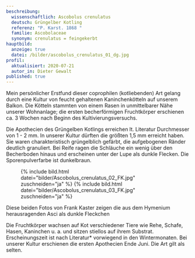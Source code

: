```yaml
---
beschreibung:
  wissenschaftlich: Ascobolus crenulatus
  deutsch: Grüngelber Kotling
  referenz: "P. Karst. 1868 "
  familie: Ascobolaceae
  synonym: crenulatus = feingekerbt
hauptbild:
  anzeige: true
  datei: /bilder/ascobolus_crenulatus_01_dg.jpg
profil:
  aktualisiert: 2020-07-21
  autor_in: Dieter Gewalt
published: true
---
```

Mein persönlicher Erstfund dieser coprophilen (kotliebenden) Art gelang durch eine Kultur von feucht gehaltenen Kaninchenkötteln auf unserem Balkon. Die Kötteln stammten von einem Rasen in unmittelbarer Nähe unserer Wohnanlage; die ersten becherförmigen Fruchtkörper erschienen ca. 3 Wochen nach Beginn des Kultivierungsversuchs.

Die Apothecien des Grüngelben Kotlings erreichen lt. Literatur Durchmesser von 1 - 2 mm. In unserer Kultur dürften die größten 1,5 mm erreicht haben. Sie waren charakteristisch grüngelblich gefärbt, die aufgebogenen Ränder deutlich granuliert. Bei Reife ragen die Schläuche ein wenig über den Becherboden hinaus und erscheinen unter der Lupe als dunkle Flecken. Die Sporenpulverfarbe ist dunkelbraun.

<figure>
  {% include bild.html datei="bilder/Ascobolus_crenulatus_02_FK.jpg" zuschneiden="ja" %}
  {% include bild.html datei="bilder/Ascobolus_crenulatus_03_FK.jpg" zuschneiden="ja" %}
</figure>

Diese beiden Fotos von Frank Kaster zeigen die aus dem Hymenium herausragenden Asci als dunkle Fleckchen

Die Fruchtkörper wachsen auf Kot verschiedener Tiere wie Rehe, Schafe, Hasen, Kaninchen u. a. und sitzen stiellos auf ihrem Substrat. Erscheinungszeit ist nach Literatur* vorwiegend in den Wintermonaten. Bei unserer Kultur erschienen die ersten Apothecien Ende Juni. Die Art gilt als selten.





